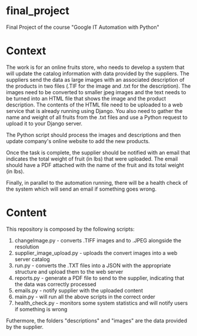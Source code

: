 # final_project
Final Project of the course "Google IT Automation with Python"

# Context

The work is for an online fruits store, who needs to develop a system that will update the catalog information with data provided by the suppliers. The suppliers send the data as large images with an associated description of the products in two files (.TIF for the image and .txt for the description). The images need to be converted to smaller jpeg images and the text needs to be turned into an HTML file that shows the image and the product description. The contents of the HTML file need to be uploaded to a web service that is already running using Django. You also need to gather the name and weight of all fruits from the .txt files and use a Python request to upload it to your Django server.

The Python script should process the images and descriptions and then update company's online website to add the new products.

Once the task is complete, the supplier should be notified with an email that indicates the total weight of fruit (in lbs) that were uploaded. The email should have a PDF attached with the name of the fruit and its total weight (in lbs).

Finally, in parallel to the automation running, there will be a health check of the system which will send an email if something goes wrong.

# Content

This repository is composed by the following scripts:

1) changeImage.py - converts .TIFF images and to .JPEG alongside the resolution
2) supplier_image_upload.py - uploads the convert images into a web server catalog
3) run.py - converts the .TXT files into a JSON with the appropriate structure and upload them to the web server
4) reports.py - generate a PDF file to send to the supplier, indicating that the data was correctly processed
5) emails.py - notify supplier with the uploaded content
6) main.py - will run all the above scripts in the correct order
7) health_check.py - monitors some system statistics and will notify users if something is wrong

Futhermore, the folders "descriptions" and "images" are the data provided by the supplier. 
